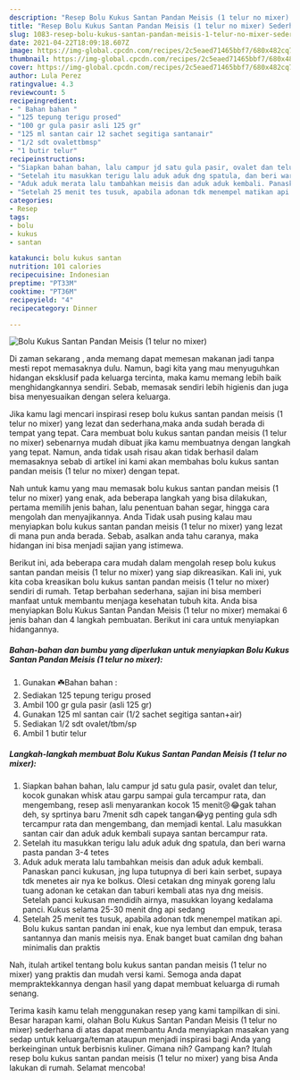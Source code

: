 ```yaml
---
description: "Resep Bolu Kukus Santan Pandan Meisis (1 telur no mixer) Sederhana dan Mudah Dibuat"
title: "Resep Bolu Kukus Santan Pandan Meisis (1 telur no mixer) Sederhana dan Mudah Dibuat"
slug: 1083-resep-bolu-kukus-santan-pandan-meisis-1-telur-no-mixer-sederhana-dan-mudah-dibuat
date: 2021-04-22T18:09:18.607Z
image: https://img-global.cpcdn.com/recipes/2c5eaed71465bbf7/680x482cq70/bolu-kukus-santan-pandan-meisis-1-telur-no-mixer-foto-resep-utama.jpg
thumbnail: https://img-global.cpcdn.com/recipes/2c5eaed71465bbf7/680x482cq70/bolu-kukus-santan-pandan-meisis-1-telur-no-mixer-foto-resep-utama.jpg
cover: https://img-global.cpcdn.com/recipes/2c5eaed71465bbf7/680x482cq70/bolu-kukus-santan-pandan-meisis-1-telur-no-mixer-foto-resep-utama.jpg
author: Lula Perez
ratingvalue: 4.3
reviewcount: 5
recipeingredient:
- " Bahan bahan "
- "125 tepung terigu prosed"
- "100 gr gula pasir asli 125 gr"
- "125 ml santan cair 12 sachet segitiga santanair"
- "1/2 sdt ovalettbmsp"
- "1 butir telur"
recipeinstructions:
- "Siapkan bahan bahan, lalu campur jd satu gula pasir, ovalet dan telur, kocok gunakan whisk atau garpu sampai gula tercampur rata, dan mengembang, resep asli menyarankan kocok 15 menit😢😂gak tahan deh, sy sprtinya baru 7menit sdh capek tangan😂yg penting gula sdh tercampur rata dan mengembang, dan memjadi kental. Lalu masukkan santan cair dan aduk aduk kembali supaya santan bercampur rata."
- "Setelah itu masukkan terigu lalu aduk aduk dng spatula, dan beri warna pasta pandan 3-4 tetes"
- "Aduk aduk merata lalu tambahkan meisis dan aduk aduk kembali. Panaskan panci kukusan, jng lupa tutupnya di beri kain serbet, supaya tdk menetes air nya ke bolkus. Olesi cetakan dng minyak goreng lalu tuang adonan ke cetakan dan taburi kembali atas nya dng meisis. Setelah panci kukusan mendidih airnya, masukkan loyang kedalama panci. Kukus selama 25-30 menit dng api sedang"
- "Setelah 25 menit tes tusuk, apabila adonan tdk menempel matikan api. Bolu kukus santan pandan ini enak, kue nya lembut dan empuk, terasa santannya dan manis meisis nya. Enak banget buat camilan dng bahan minimalis dan praktis"
categories:
- Resep
tags:
- bolu
- kukus
- santan

katakunci: bolu kukus santan 
nutrition: 101 calories
recipecuisine: Indonesian
preptime: "PT33M"
cooktime: "PT36M"
recipeyield: "4"
recipecategory: Dinner

---
```



![Bolu Kukus Santan Pandan Meisis (1 telur no mixer)](https://img-global.cpcdn.com/recipes/2c5eaed71465bbf7/680x482cq70/bolu-kukus-santan-pandan-meisis-1-telur-no-mixer-foto-resep-utama.jpg)

Di zaman  sekarang , anda memang dapat memesan makanan jadi tanpa mesti repot memasaknya dulu. Namun, bagi kita yang mau menyuguhkan hidangan eksklusif pada keluarga tercinta, maka kamu memang lebih baik menghidangkannya sendiri. Sebab, memasak sendiri lebih higienis dan juga bisa menyesuaikan dengan selera keluarga.

Jika kamu lagi mencari inspirasi resep bolu kukus santan pandan meisis (1 telur no mixer) yang lezat dan sederhana,maka anda sudah berada di tempat yang tepat. Cara membuat bolu kukus santan pandan meisis (1 telur no mixer)  sebenarnya mudah dibuat jika kamu membuatnya dengan langkah yang tepat. Namun, anda tidak usah risau akan tidak berhasil dalam memasaknya 
sebab di artikel ini kami akan membahas bolu kukus santan pandan meisis (1 telur no mixer) dengan tepat.  



Nah untuk kamu yang mau memasak bolu kukus santan pandan meisis (1 telur no mixer) yang enak, ada beberapa langkah yang bisa dilakukan, pertama memilih jenis bahan, lalu penentuan bahan segar, hingga cara mengolah dan menyajikannya. Anda Tidak usah pusing kalau mau menyiapkan bolu kukus santan pandan meisis (1 telur no mixer) yang lezat di mana pun anda berada. Sebab, asalkan anda  tahu caranya, maka hidangan ini bisa menjadi sajian yang istimewa.

Berikut ini, ada beberapa cara mudah dalam mengolah resep bolu kukus santan pandan meisis (1 telur no mixer) yang siap dikreasikan. Kali ini, yuk kita coba kreasikan bolu kukus santan pandan meisis (1 telur no mixer) sendiri di rumah. Tetap berbahan sederhana, sajian ini bisa memberi manfaat untuk membantu menjaga kesehatan tubuh kita. Anda bisa menyiapkan Bolu Kukus Santan Pandan Meisis (1 telur no mixer) memakai 6 jenis bahan dan 4 langkah pembuatan. Berikut ini cara untuk menyiapkan hidangannya.

<!--inarticleads1-->

##### Bahan-bahan dan bumbu yang diperlukan untuk menyiapkan Bolu Kukus Santan Pandan Meisis (1 telur no mixer):

1. Gunakan  ☘️Bahan bahan :
1. Sediakan 125 tepung terigu prosed
1. Ambil 100 gr gula pasir (asli 125 gr)
1. Gunakan 125 ml santan cair (1/2 sachet segitiga santan+air)
1. Sediakan 1/2 sdt ovalet/tbm/sp
1. Ambil 1 butir telur




<!--inarticleads2-->

##### Langkah-langkah membuat Bolu Kukus Santan Pandan Meisis (1 telur no mixer):

1. Siapkan bahan bahan, lalu campur jd satu gula pasir, ovalet dan telur, kocok gunakan whisk atau garpu sampai gula tercampur rata, dan mengembang, resep asli menyarankan kocok 15 menit😢😂gak tahan deh, sy sprtinya baru 7menit sdh capek tangan😂yg penting gula sdh tercampur rata dan mengembang, dan memjadi kental. Lalu masukkan santan cair dan aduk aduk kembali supaya santan bercampur rata.
1. Setelah itu masukkan terigu lalu aduk aduk dng spatula, dan beri warna pasta pandan 3-4 tetes
1. Aduk aduk merata lalu tambahkan meisis dan aduk aduk kembali. Panaskan panci kukusan, jng lupa tutupnya di beri kain serbet, supaya tdk menetes air nya ke bolkus. Olesi cetakan dng minyak goreng lalu tuang adonan ke cetakan dan taburi kembali atas nya dng meisis. Setelah panci kukusan mendidih airnya, masukkan loyang kedalama panci. Kukus selama 25-30 menit dng api sedang
1. Setelah 25 menit tes tusuk, apabila adonan tdk menempel matikan api. Bolu kukus santan pandan ini enak, kue nya lembut dan empuk, terasa santannya dan manis meisis nya. Enak banget buat camilan dng bahan minimalis dan praktis




Nah, itulah artikel tentang  bolu kukus santan pandan meisis (1 telur no mixer)  yang praktis dan mudah versi kami. Semoga anda dapat mempraktekkannya dengan hasil yang dapat membuat keluarga di rumah senang. 

Terima kasih kamu telah menggunakan resep yang kami tampilkan di sini. Besar harapan kami, olahan  Bolu Kukus Santan Pandan Meisis (1 telur no mixer) sederhana di atas dapat membantu Anda menyiapkan masakan yang sedap untuk keluarga/teman ataupun menjadi inspirasi bagi Anda yang berkeinginan untuk berbisnis kuliner. Gimana nih? Gampang kan? Itulah resep bolu kukus santan pandan meisis (1 telur no mixer) yang bisa Anda lakukan di rumah. Selamat mencoba!

